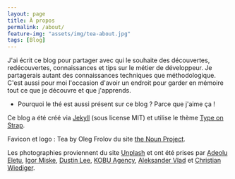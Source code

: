```yaml
---
layout: page
title: À propos
permalink: /about/
feature-img: "assets/img/tea-about.jpg"
tags: [Blog]
---
```


J'ai écrit ce blog pour partager avec qui le souhaite des découvertes, redécouvertes, connaissances et tips sur le métier de développeur. Je partagerais autant des connaissances techniques que méthodologique.
C'est aussi pour moi l'occasion d'avoir un endroit pour garder en mémoire tout ce que je découvre et que j'apprends.

- Pourquoi le thé est aussi présent sur ce blog ? Parce que j'aime ça ! 

Ce blog a été créé via [Jekyll](http://jekyllrb.com/)  (sous license MIT) et utilise le thème [Type on Strap](https://github.com/sylhare/Type-on-Strap).


Favicon et logo : Tea by Oleg Frolov du site [the Noun Project](https://thenounproject.com/).

Les photographies proviennent du site [Unplash](https://unsplash.com/) et ont été prises par [Adeolu Eletu](https://unsplash.com/@adeolueletu), [Igor Miske](https://unsplash.com/@igormiske), [Dustin Lee](https://unsplash.com/@dustinlee), [KOBU Agency](https://unsplash.com/@kobuagency), [Aleksander Vlad](https://unsplash.com/@aleksow) et [Christian Wiediger](https://unsplash.com/@christianw).
